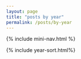 ```yaml
---
layout: page
title: "posts by year"
permalink: /posts/by-year
---
```


{% include mini-nav.html %}

{% include year-sort.html%}